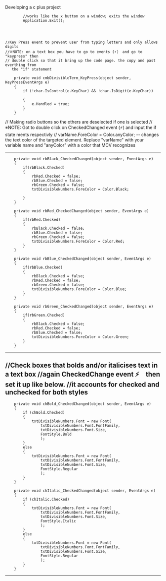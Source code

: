 Developing a c plus project



			//works like the x button on a window; exits the window
			Application.Exit();




	//Key Press event to prevent user from typing letters and only allows digits
	//※NOTE: on a text box you have to go to events (⚡)　and go to "keypress" then 
	// double click so that it bring up the code page. the copy and past everthing from
	   the "if" statement 

	    private void cmbDivisibleTerm_KeyPress(object sender, KeyPressEventArgs e)
        {
            if (!char.IsControl(e.KeyChar) && !char.IsDigit(e.KeyChar))

            {
                e.Handled = true;
            }
        }



// Making radio buttons so the others are deselected if one is selected
//※NOTE: Got to double click on CheckedChanged event (⚡) and input the if state
          ments respectivly
// varName.ForeColor = Color.anyColor; -- changes the text color of the targeted
   element. Replace "varName" with your variable name and "anyColor" with a color
   that MCV recognizes

-------------------------------------------------------------------------------
        private void rbBlack_CheckedChanged(object sender, EventArgs e)
        {
			if(rbBlack.Checked)
			{
				rbRed.Checked = false;
                rbBlue.Checked = false;
                rbGreen.Checked = false;
				txtDivisibleNumbers.ForeColor = Color.Black;

            }
        }

        private void rbRed_CheckedChanged(object sender, EventArgs e)
        {
			if(rbRed.Checked)
			{
				rbBlack.Checked = false;
                rbBlue.Checked = false;
                rbGreen.Checked = false;
                txtDivisibleNumbers.ForeColor = Color.Red;
            }
        }

        private void rbBlue_CheckedChanged(object sender, EventArgs e)
        {
			if(rbBlue.Checked)
			{
				rbBlack.Checked = false;
                rbRed.Checked = false;
                rbGreen.Checked = false;
                txtDivisibleNumbers.ForeColor = Color.Blue;
            }
        }

        private void rbGreen_CheckedChanged(object sender, EventArgs e)
        {
			if(rbGreen.Checked)
			{
				rbBlack.Checked = false;
				rbRed.Checked = false;
				rbBlue.Checked = false;
                txtDivisibleNumbers.ForeColor = Color.Green;
            }
        }
------------------------------------------------------------------------------------



//Check boxes that bolds and/or italicises text in a text box
//again CheckedChange event ⚡　then set it up like below.
//it accounts for checked and unchecked for both styles
------------------------------------------------------------------------------------
        private void chBold_CheckedChanged(object sender, EventArgs e)
        {
			if (chBold.Checked)
			{
				txtDivisibleNumbers.Font = new Font(
					txtDivisibleNumbers.Font.FontFamily,
					txtDivisibleNumbers.Font.Size,
					FontStyle.Bold
					);
			}
			else
			{
                txtDivisibleNumbers.Font = new Font(
                    txtDivisibleNumbers.Font.FontFamily,
                    txtDivisibleNumbers.Font.Size,
                    FontStyle.Regular
                    );
            }
        }

        private void chItalic_CheckedChanged(object sender, EventArgs e)
        {
            if (chItalic.Checked)
            {
                txtDivisibleNumbers.Font = new Font(
                    txtDivisibleNumbers.Font.FontFamily,
                    txtDivisibleNumbers.Font.Size,
                    FontStyle.Italic
                    );
            }
            else
            {
                txtDivisibleNumbers.Font = new Font(
                    txtDivisibleNumbers.Font.FontFamily,
                    txtDivisibleNumbers.Font.Size,
                    FontStyle.Regular
                    );
            }
        }
------------------------------------------------------------------------------------